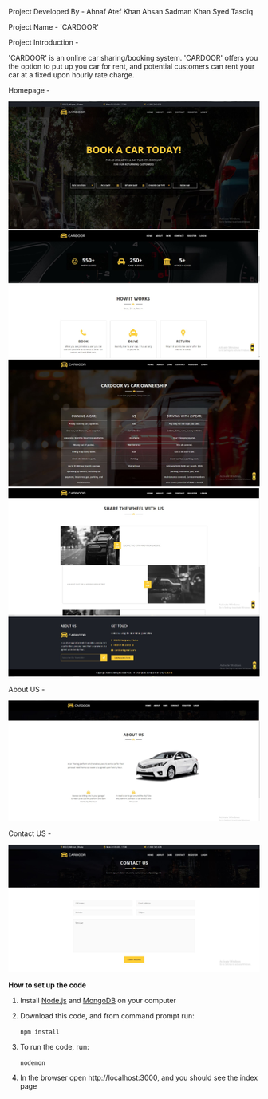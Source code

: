 Project Developed By - 
Ahnaf Atef Khan
Ahsan Sadman Khan
Syed Tasdiq
 

Project Name - 'CARDOOR'

Project Introduction - 

'CARDOOR' is an online car sharing/booking system. 
'CARDOOR' offers you the option to put up you car for rent, and potential customers can rent your car at a fixed upon hourly rate charge. 



Homepage -

<img src="images/home.JPG">
<img src="images/home2.JPG">
<img src="images/home3.JPG">
<img src="images/home4.JPG">
<img src="images/home5.JPG">

About US -

<img src="images/about.JPG">

Contact US -

<img src="images/contact.JPG">





**How to set up the code**

1. Install [Node.js](https://nodejs.org/en/download/) and [MongoDB](https://www.mongodb.com/download-center?jmp=nav) on your computer

2. Download this code, and from command prompt run:

   `npm install`


3. To run the code, run:

    `nodemon`

    
4. In the browser open http://localhost:3000, and you should see the index page

